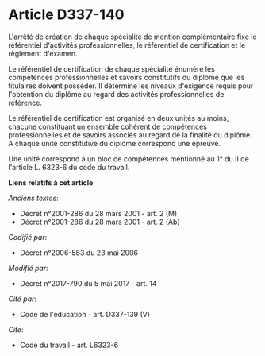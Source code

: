 # Article D337-140

L'arrêté de création de chaque spécialité de mention complémentaire fixe le référentiel d'activités professionnelles, le
référentiel de certification et le règlement d'examen.

Le référentiel de certification de chaque spécialité énumère les compétences professionnelles et savoirs constitutifs du
diplôme que les titulaires doivent posséder. Il détermine les niveaux d'exigence requis pour l'obtention du diplôme au regard
des activités professionnelles de référence.

Le référentiel de certification est organisé en deux unités au moins, chacune constituant un ensemble cohérent de compétences
professionnelles et de savoirs associés au regard de la finalité du diplôme. A chaque unité constitutive du diplôme
correspond une épreuve.

Une unité correspond à un bloc de compétences mentionné au 1° du II de l'article L. 6323-6 du code du travail.

**Liens relatifs à cet article**

_Anciens textes_:

  - Décret n°2001-286 du 28 mars 2001 - art. 2 (M)
  - Décret n°2001-286 du 28 mars 2001 - art. 2 (Ab)

_Codifié par_:

  - Décret n°2006-583 du 23 mai 2006

_Modifié par_:

  - Décret n°2017-790 du 5 mai 2017 - art. 14

_Cité par_:

  - Code de l'éducation - art. D337-139 (V)

_Cite_:

  - Code du travail - art. L6323-6
